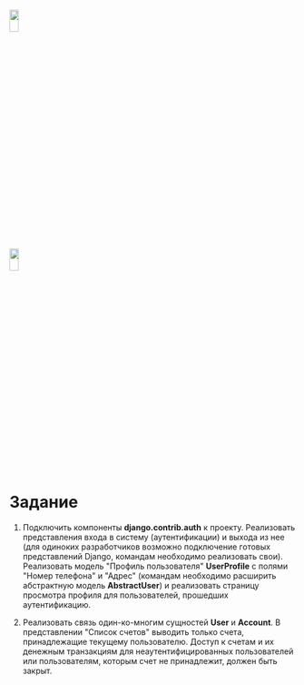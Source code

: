 # <img src="https://worldvectorlogo.com/logos/mail-ru.svg" width="18%" height="10%" alt="" />
## <img src="https://worldvectorlogo.com/logos/python-3.svg" width="18%" height="10%" alt="" />

<h1>Задание</h1>

  1. Подключить компоненты **django.contrib.auth** к проекту. Реализовать представления входа в систему (аутентификации) 
     и выхода из нее (для одиноких разработчиков возможно подключение готовых представлений Django, командам
     необходимо реализовать свои). Реализовать модель "Профиль пользователя" **UserProfile** с полями "Номер телефона" и
     "Адрес" (командам необходимо расширить абстрактную модель **AbstractUser**) и реализовать страницу просмотра
     профиля для пользователей, прошедших аутентификацию.
     
  2. Реализовать связь один-ко-многим сущностей **User** и **Account**. В представлении "Список счетов" выводить только счета, 
     принадлежащие текущему пользователю. Доступ к счетам и их денежным транзакциям для неаутентифицированных пользователей
     или пользователям, которым счет не принадлежит, должен быть закрыт.